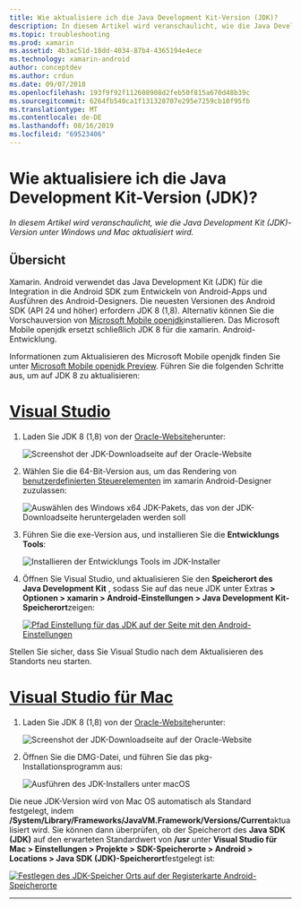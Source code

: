 ```yaml
---
title: Wie aktualisiere ich die Java Development Kit-Version (JDK)?
description: In diesem Artikel wird veranschaulicht, wie die Java Development Kit (JDK)-Version unter Windows und Mac aktualisiert wird.
ms.topic: troubleshooting
ms.prod: xamarin
ms.assetid: 4b3ac51d-18dd-4034-87b4-4365194e4ece
ms.technology: xamarin-android
author: conceptdev
ms.author: crdun
ms.date: 09/07/2018
ms.openlocfilehash: 193f9f92f112608908d2feb50f815a670d48b39c
ms.sourcegitcommit: 6264fb540ca1f131328707e295e7259cb10f95fb
ms.translationtype: MT
ms.contentlocale: de-DE
ms.lasthandoff: 08/16/2019
ms.locfileid: "69523406"
---
```

# <a name="how-do-i-update-the-java-development-kit-jdk-version"></a>Wie aktualisiere ich die Java Development Kit-Version (JDK)?

_In diesem Artikel wird veranschaulicht, wie die Java Development Kit (JDK)-Version unter Windows und Mac aktualisiert wird._

## <a name="overview"></a>Übersicht

Xamarin. Android verwendet das Java Development Kit (JDK) für die Integration in die Android SDK zum Entwickeln von Android-Apps und Ausführen des Android-Designers. Die neuesten Versionen des Android SDK (API 24 und höher) erfordern JDK 8 (1,8). Alternativ können Sie die Vorschauversion von [Microsoft Mobile openjdk](~/android/get-started/installation/openjdk.md)installieren. Das Microsoft Mobile openjdk ersetzt schließlich JDK 8 für die xamarin. Android-Entwicklung.

Informationen zum Aktualisieren des Microsoft Mobile openjdk finden Sie unter [Microsoft Mobile openjdk Preview](~/android/get-started/installation/openjdk.md). Führen Sie die folgenden Schritte aus, um auf JDK 8 zu aktualisieren:

# <a name="visual-studiotabwindows"></a>[Visual Studio](#tab/windows)

1. Laden Sie JDK 8 (1,8) von der [Oracle-Website](https://www.oracle.com/technetwork/java/javase/downloads/index.html)herunter:

    ![Screenshot der JDK-Downloadseite auf der Oracle-Website](update-jdk-images/image1.png)

2. Wählen Sie die 64-Bit-Version aus, um das Rendering von [benutzerdefinierten Steuerelementen](https://github.com/xamarin/release-notes-archive/blob/master/release-notes/vs/xamarin.vs_4/xamarin.vs_4.2/index.md#androiddesignercustomcontrols) im xamarin Android-Designer zuzulassen:

    ![Auswählen des Windows x64 JDK-Pakets, das von der JDK-Downloadseite heruntergeladen werden soll](update-jdk-images/image2.png)

3. Führen Sie die exe-Version aus, und installieren Sie die **Entwicklungs Tools**:

    ![Installieren der Entwicklungs Tools im JDK-Installer](update-jdk-images/image3.png)

4. Öffnen Sie Visual Studio, und aktualisieren Sie den **Speicherort des Java Development Kit** , sodass Sie auf das neue JDK unter Extras **> Optionen > xamarin > Android-Einstellungen > Java Development Kit-Speicherort**zeigen:

    [![Pfad Einstellung für das JDK auf der Seite mit den Android-Einstellungen](update-jdk-images/image4-sml.png)](update-jdk-images/image4.png#lightbox)

Stellen Sie sicher, dass Sie Visual Studio nach dem Aktualisieren des Standorts neu starten.

# <a name="visual-studio-for-mactabmacos"></a>[Visual Studio für Mac](#tab/macos)

1. Laden Sie JDK 8 (1,8) von der [Oracle-Website](https://www.oracle.com/technetwork/java/javase/downloads/index.html)herunter:

    ![Screenshot der JDK-Downloadseite auf der Oracle-Website](update-jdk-images/image1.png)

2. Öffnen Sie die DMG-Datei, und führen Sie das pkg-Installationsprogramm aus:

    ![Ausführen des JDK-Installers unter macOS](update-jdk-images/image5.png)

Die neue JDK-Version wird von Mac OS automatisch als Standard festgelegt, indem **/System/Library/Frameworks/JavaVM.Framework/Versions/Current**aktualisiert wird. Sie können dann überprüfen, ob der Speicherort des **Java SDK (JDK)** auf den erwarteten Standardwert von **/usr** unter **Visual Studio für Mac > Einstellungen > Projekte > SDK-Speicherorte > Android > Locations > Java SDK (JDK)-Speicherort**festgelegt ist:

[![Festlegen des JDK-Speicher Orts auf der Registerkarte Android-Speicherorte](update-jdk-images/image6-sml.png)](update-jdk-images/image6.png#lightbox)

-----

